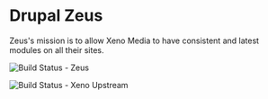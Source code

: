 # Drupal Zeus
Zeus's mission is to allow Xeno Media to have consistent and latest modules on all their sites.


![Build Status -  Zeus](https://auto:Hdgcqh49cJeAUixu@jenkins.xenostaging.com/buildStatus/icon?job=xeno_zeus)

![Build Status - Xeno Upstream](https://auto:Hdgcqh49cJeAUixu@jenkins.xenostaging.com/icon?job=drupal_xeno_upstream)
